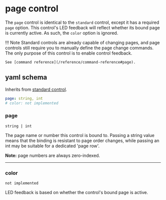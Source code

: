 # page control

The `page` control is identical to the `standard` control, except it has a required `page` option. This control's LED feedback will reflect whether its bound page is currently active. As such, the `color` option is ignored. 

!!! Note
    Standard controls are already capable of changing pages, and page controls still require you to manually define the page change commands. The only purpose of this control is to enable control feedback.

    See [command reference](/reference/command-reference#page).


## yaml schema

Inherits from [standard control](/reference/control-reference/z-control/#yaml-schema).

```yaml
page: string, int
# color: not implemented
```

### page
`string | int`

The page name or number this control is bound to. Passing a string value means that the binding is resistant to page order changes, while passing an int may be suitable for a dedicated 'page row'.

**Note:** page numbers are always zero-indexed.

___
### color
`not implemented`

LED feedback is based on whether the control's bound page is active.
